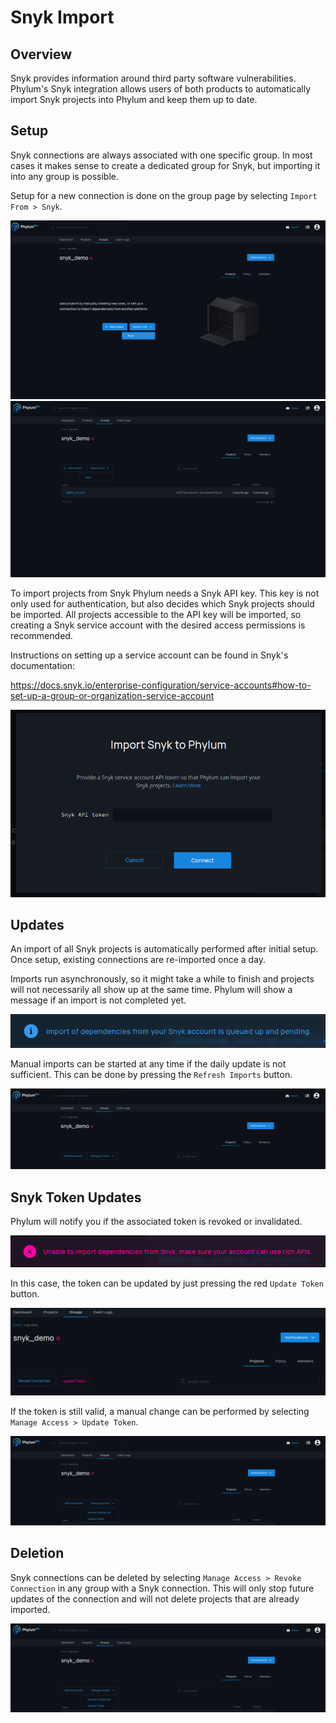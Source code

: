 # Snyk Import

## Overview

Snyk provides information around third party software vulnerabilities. Phylum's
Snyk integration allows users of both products to automatically import Snyk
projects into Phylum and keep them up to date.

## Setup

Snyk connections are always associated with one specific group. In most cases it
makes sense to create a dedicated group for Snyk, but importing it into any
group is possible.

Setup for a new connection is done on the group page by selecting `Import From >
Snyk`.

![Setup with empty group](../../assets/snyk_setup_empty_group.png)
![Setup with existing group](../../assets/snyk_setup_existing_group.png)

To import projects from Snyk Phylum needs a Snyk API key. This key is not only
used for authentication, but also decides which Snyk projects should be
imported. All projects accessible to the API key will be imported, so creating a
Snyk service account with the desired access permissions is recommended.

Instructions on setting up a service account can be found in Snyk's
documentation:

https://docs.snyk.io/enterprise-configuration/service-accounts#how-to-set-up-a-group-or-organization-service-account

![Token entry](../../assets/snyk_setup_token.png)

## Updates

An import of all Snyk projects is automatically performed after initial setup.
Once setup, existing connections are re-imported once a day.

Imports run asynchronously, so it might take a while to finish and projects will
not necessarily all show up at the same time. Phylum will show a message if an
import is not completed yet.

![Import in progress](../../assets/snyk_import_in_progress.png)

Manual imports can be started at any time if the daily update is not sufficient.
This can be done by pressing the `Refresh Imports` button.

![Manual import](../../assets/snyk_manual_import.png)

## Snyk Token Updates

Phylum will notify you if the associated token is revoked or invalidated.

![Invalid token](../../assets/snyk_invalid_token.png)

In this case, the token can be updated by just pressing the red `Update Token`
button.

![Invalid token update](../../assets/snyk_invalid_token_update.png)

If the token is still valid, a manual change can be performed by selecting
`Manage Access > Update Token`.

![Valid token update](../../assets/snyk_manage_access.png)

## Deletion

Snyk connections can be deleted by selecting `Manage Access > Revoke Connection`
in any group with a Snyk connection. This will only stop future updates of the
connection and will not delete projects that are already imported.

![Revoke connection](../../assets/snyk_manage_access.png)
